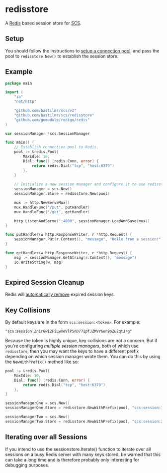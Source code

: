 # redisstore

A [Redis](https://github.com/gomodule/redigo) based session store for [SCS](https://github.com/bastilmr/scs).

## Setup

You should follow the instructions to [setup a connection pool](https://godoc.org/github.com/gomodule/redigo/redis#Pool), and pass the pool to `redisstore.New()` to establish the session store.

## Example

```go
package main

import (
	"io"
	"net/http"

	"github.com/bastilmr/scs/v2"
	"github.com/bastilmr/scs/redisstore"
	"github.com/gomodule/redigo/redis"
)

var sessionManager *scs.SessionManager

func main() {
	// Establish connection pool to Redis.
	pool := &redis.Pool{
		MaxIdle: 10,
		Dial: func() (redis.Conn, error) {
			return redis.Dial("tcp", "host:6379")
		},
	}
	
	// Initialize a new session manager and configure it to use redisstore as the session store.
	sessionManager = scs.New()
	sessionManager.Store = redisstore.New(pool)

	mux := http.NewServeMux()
	mux.HandleFunc("/put", putHandler)
	mux.HandleFunc("/get", getHandler)

	http.ListenAndServe(":4000", sessionManager.LoadAndSave(mux))
}

func putHandler(w http.ResponseWriter, r *http.Request) {
	sessionManager.Put(r.Context(), "message", "Hello from a session!")
}

func getHandler(w http.ResponseWriter, r *http.Request) {
	msg := sessionManager.GetString(r.Context(), "message")
	io.WriteString(w, msg)
}
```

## Expired Session Cleanup

Redis will [automatically remove](http://redis.io/commands/expire#how-redis-expires-keys) expired session keys.

## Key Collisions

By default keys are in the form `scs:session:<token>`. For example:

```
"scs:session:ZnirGwi2FiLwXeVlP5nD77IpfJZMVr6un9oZu2qtJrg"
```

Because the token is highly unique, key collisions are not a concern. But if you're configuring *multiple session managers*, both of which use `redisstore`, then you may want the keys to have a different prefix depending on which session manager wrote them. You can do this by using the `NewWithPrefix()` method like so:

```go
pool := &redis.Pool{
    MaxIdle: 10,
    Dial: func() (redis.Conn, error) {
        return redis.Dial("tcp", "host:6379")
    },
}

sessionManagerOne = scs.New()
sessionManagerOne.Store = redisstore.NewWithPrefix(pool, "scs:session:1:")

sessionManagerTwo = scs.New()
sessionManagerTwo.Store = redisstore.NewWithPrefix(pool, "scs:session:2:")
```

## Iterating over all Sessions

If you intend to use the sessionstore.Iterate() function to iterate over all
sessions on a busy Redis server with many keys stored, be warned that this
can take a long time and is therefore probably only interesting for debugging
purposes.
